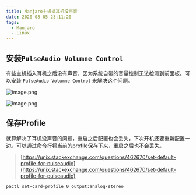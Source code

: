 ```yaml
---
title: Manjaro主机插耳机没声音
date: 2020-08-05 23:11:20
tags:
  - Manjaro
  - Linux
---
```


## 安装`PulseAudio Volumne Control`

有些主机插入耳机之后没有声音，因为系统自带的音量控制无法检测到前面板。可以安装 `PulseAudio Volumne Control` 来解决这个问题。

![image.png](https://cdn.nlark.com/yuque/0/2019/png/440661/1575205500923-323cf1c7-8ac8-434e-a386-83182e404ffd.png#align=left&display=inline&height=620&name=image.png&originHeight=620&originWidth=808&size=29376&status=done&style=none&width=808)

![image.png](https://cdn.nlark.com/yuque/0/2019/png/440661/1575205526115-3e0c356f-d7fe-4f57-b048-0faf7888ed8c.png#align=left&display=inline&height=620&name=image.png&originHeight=620&originWidth=808&size=35787&status=done&style=none&width=808)

## 保存Profile

就算解决了耳机没声音的问题，重启之后配置也会丢失，下次开机还要重新配置一边。可以通过命令行将当前的profile保存下来，重启之后也不会丢失。

> [https://unix.stackexchange.com/questions/462670/set-default-profile-for-pulseaudio](https://unix.stackexchange.com/questions/462670/set-default-profile-for-pulseaudio)


```bash
pactl set-card-profile 0 output:analog-stereo
```